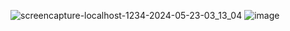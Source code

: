 ![screencapture-localhost-1234-2024-05-23-03_13_04](https://github.com/Nur-Adnan/Forkify/assets/56475820/f8c248e3-e281-4d56-bdad-92f61a905abe)
![image](https://github.com/Nur-Adnan/Forkify/assets/56475820/15fff616-1165-49be-97a2-ce188c7d5ac4)

